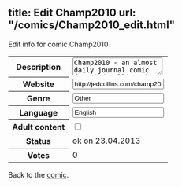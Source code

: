 title: Edit Champ2010
url: "/comics/Champ2010_edit.html"
---
Edit info for comic Champ2010

<form name="comic" action="http://gaepostmail.appengine.com/comic" name="post">
<table class="comicinfo">
<tr>
<th>Description</th><td><textarea name="description">Champ2010 - an almost daily journal comic from jed collins who is not drinking this year. webcomic</textarea></td>
</tr>
<tr>
<th>Website</th><td><input type="text" name="url" value="http://jedcollins.com/champ2010/champ-12-30-10.html"/></td>
</tr>
<tr>
<th>Genre</th><td><input type="text" name="genre" value="Other"/></td>
</tr>
<tr>
<th>Language</th><td><input type="text" name="language" value="English"/></td>
</tr>
<tr>
<th>Adult content</th><td><input type="checkbox" name="adult" value="adult" /></td>
</tr>
<tr>
<th>Status</th><td>ok on 23.04.2013</td>
</tr>
<tr>
<th>Votes</th><td>0</div></td>
</tr>
</table>
</form>

Back to the [comic](/comics/Champ2010.html).
